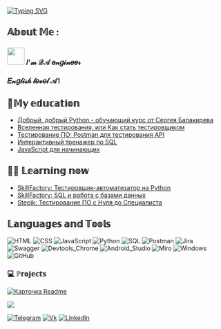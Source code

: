 [![Typing SVG](https://readme-typing-svg.herokuapp.com?font=Babylonica&size=80&pause=1000&color=ffffff&background=000000&center=true&vCenter=true&repeat=false&width=900&height=120&lines=Varvara+Mekhonoshina+%f0%9f%92%9C)](https://git.io/typing-svg)

##  𝔸𝕓𝕠𝕦𝕥 𝕄𝕖 :
### <img src="https://media.giphy.com/media/WUlplcMpOCEmTGBtBW/giphy.gif" width="40">  𝐼'𝓂 𝒬𝒜 𝑒𝓃𝑔𝒾𝓃𝑒𝑒𝓇

### 𝐸𝓃𝑔𝓁𝒾𝓈𝒽 𝓁𝑒𝓋𝑒𝓁 𝒜𝟣

## 🔭𝕄𝕪 𝕖𝕕𝕦𝕔𝕒𝕥𝕚𝕠𝕟
* [Добрый, добрый Python - обучающий курс от Сергея Балакирева](https://stepik.org/course/100707/syllabus)
* [Вселенная тестирования, или Как стать тестировщиком](https://stepik.org/course/118842/syllabus)
* [Тестирование ПО: Postman для тестирования API](https://stepik.org/course/120679/syllabus)
* [Интерактивный тренажер по SQL](https://stepik.org/course/63054/syllabus)
* [JavaScript для начинающих](https://stepik.org/course/2223/syllabus)

## 👨‍🎓 𝕃𝕖𝕒𝕣𝕟𝕚𝕟𝕘 𝕟𝕠𝕨
*  [SkillFactory: Тестировщик-автоматизатор на Python](https://skillfactory.ru/qa-engineer-python-testirovshchik-programmnogo-obespecheniya)
*  [SkillFactory: SQL и работа с базами данных](https://skillfactory.ru/sql-dlya-analiza-dannyh)
*  [Stepik: Тестирование ПО с Нуля до Специалиста](https://stepik.org/course/116411/syllabus)

## 𝕃𝕒𝕟𝕘𝕦𝕒𝕘𝕖𝕤 𝕒𝕟𝕕 𝕋𝕠𝕠𝕝𝕤
![HTML](https://img.shields.io/badge/-HTML-000000?style=for-the-badge&logo=HTML5&logoColor=800080)
![CSS](https://img.shields.io/badge/-CSS-000000?style=for-the-badge&logo=CSS3&logoColor=800080)
![JavaScript](https://img.shields.io/badge/-JavaScript-000000?style=for-the-badge&logo=JavaScript&logoColor=800080)
![Python](https://img.shields.io/badge/-Python-000000?style=for-the-badge&logo=Figma&logoColor=800080)
![SQL](https://img.shields.io/badge/-SQL-000000?style=for-the-badge&logo=SQLite&logoColor=800080)
![Postman](https://img.shields.io/badge/-Postman-000000?style=for-the-badge&logo=Postman&logoColor=800080)
![Jira](https://img.shields.io/badge/-Jira-000000?style=for-the-badge&logo=Jira&logoColor=800080)
![Swagger](https://img.shields.io/badge/-Swagger-000000?style=for-the-badge&logo=Swagger&logoColor=800080)
![Devtools_Chrome](https://img.shields.io/badge/-Devtools_Chrome-000000?style=for-the-badge&logo=GoogleChrome&logoColor=800080)
![Android_Studio](https://img.shields.io/badge/-Android_Studio-000000?style=for-the-badge&logo=Android&logoColor=800080)
![Miro](https://img.shields.io/badge/-Miro-000000?style=for-the-badge&logo=Miro&logoColor=800080)
![Windows](https://img.shields.io/badge/-Windows-000000?style=for-the-badge&logo=Windows&logoColor=800080)
![GitHub](https://img.shields.io/badge/github-000000?style=for-the-badge&logo=github&logoColor=800080) 


### 💻 ℙ𝕣𝕠𝕛𝕖𝕔𝕥𝕤 
[![ Карточка Readme ](https://github-readme-stats.vercel.app/api/pin/?username=lurevvi&repo=SK-HW)](https://github.com/lurevvi/SK-HW)

<div align="центр">
<img src="https://readme-typing-svg.herokuapp.com?font=MV+Boli&size=35&duration=4000&color=A51AF7&background=FFFFFF00¢er&center=true&vCenter=true&repeat=false&width=900&height=120&=true&vCenter=true&width=450&lines=Follow+me+%f0%9f%92%9C"/ >

[![Telegram](https://img.shields.io/badge/-Telegram-000000?style=for-the-badge&logo=Telegram&logoColor=0000ff)](https://t.me/lurevvi)
[![Vk](https://img.shields.io/badge/-Vkontakte-000000?style=for-the-badge&logo=Vk&logoColor=0000ff)](https://vk.com/lurevvi)
[![LinkedIn](https://img.shields.io/badge/-LinkedIn-000000?style=for-the-badge&logo=LinkedIn&logoColor=0000ff)](http://www.linkedin.com/in/lurevvi)
